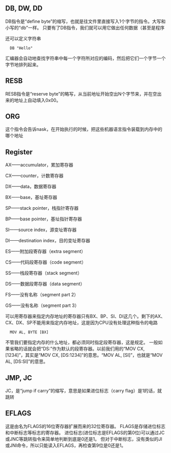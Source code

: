 
## DB, DW, DD
DB指令是“define byte”的缩写，也就是往文件里直接写入1个字节的指令。大写和小写的“db”一样。
只要有了DB指令，我们就可以用它做出任何数据（甚至是程序

还可以定义字符串
```
  DB "Hello"
```
汇编器会自动地查找字符串中每一个字符所对应的编码，然后把它们一个字节一个字节地排列起来。


## RESB
RESB指令是“reserve byte”的略写，从当前地址开始空出N个字节来，并在空出来的地址上自动填入0x00。


## ORG
这个指令会告诉nask，在开始执行的时候，把这些机器语言指令装载到内存中的哪个地址



## Register
AX——accumulator，累加寄存器

CX——counter，计数寄存器

DX——data，数据寄存器

BX——base，基址寄存器

SP——stack pointer，栈指针寄存器

BP——base pointer，基址指针寄存器

SI——source index，源变址寄存器

DI——destination index，目的变址寄存器

ES——附加段寄存器（extra segment）

CS——代码段寄存器（code segment）

SS——栈段寄存器（stack segment）

DS——数据段寄存器（data segment）

FS——没有名称（segment part 2）

GS——没有名称（segment part 3）


可以用寄存器来指定内存地址的寄存器只有BX、BP、SI、DI这几个。剩下的AX、CX、DX、SP不能用来指定内存地址，这是因为CPU没有处理这种指令的电路
```
  MOV AL, BYTE [BX]
```

不管我们要指定内存的什么地址，都必须同时指定段寄存器，这是规定。
一般如果省略的话就会把“DS:”作为默认的段寄存器。以前我们用的“MOV CX, [1234]”，其实是“MOV CX, [DS:1234]”的意思。“MOV AL, [SI]”，也就是“MOV AL, [DS:SI]”的意思。


## JMP, JC
JC，是“jump if carry”的缩写，意思是如果进位标志（carry flag）是1的话，就跳转




## EFLAGS
这是由名为FLAGS的16位寄存器扩展而来的32位寄存器。
FLAGS是存储进位标志和中断标志等标志的寄存器。
进位标志(进位标志是EFLAGS的第0位)可以通过JC或JNC等跳转指令来简单地判断到底是0还是1。
但对于中断标志，没有类似的JI或JNI命令，所以只能读入EFLAGS，再检查第9位是0还是1。
